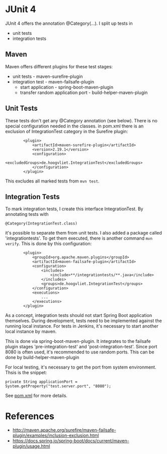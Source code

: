 # JUnit 4

JUnit 4 offers the annotation @Category(...). I split up tests in

* unit tests
* integration tests


## Maven
Maven offers different plugins for these test stages:
* unit tests - maven-surefire-plugin
* integration test - maven-failsafe-plugin
    * start application - spring-boot-maven-plugin
    * transfer random application port - build-helper-maven-plugin

## Unit Tests
These tests don't get any @Category annotation (see below). There is no special
configuration needed in the classes. in pom.xml there is an exclusion of
IntegrationTest category in the Surefire plugin:

            <plugin>
                <artifactId>maven-surefire-plugin</artifactId>
                <version>2.19.1</version>
                <configuration>
                    <excludedGroups>de.hoogvliet.IntegrationTest</excludedGroups>
                </configuration>
            </plugin>
    
This excludes all marked tests from ```mvn test```.


## Integration Tests
To mark integration tests, I create this interface IntegrationTest. By annotating
tests with

    @Category(IntegrationTest.class)

it's possible to separate them from unit tests. 
I also added a package called 'integrationtests'. To get them executed, there is another
command ```mvn verify```. This is done by this configuration:

            <plugin>
                <groupId>org.apache.maven.plugins</groupId>
                <artifactId>maven-failsafe-plugin</artifactId>
                <configuration>
                    <includes>
                        <include>**/integrationtests/**.java</include>
                    </includes>
                    <groups>de.hoogvliet.IntegrationTest</groups>
                </configuration>
                <executions> 
                    ...
                </executions>
            </plugin>

As a concept, integration tests should not start Spring Boot application themselves. 
During development, tests need to be implemented against the running local instance. For
tests in Jenkins, it's necessary to start another local instance by maven.

This is done via spring-boot-maven-plugin. It integrates to the failsafe plugin stages
'pre-integration-test' and 'post-integration-test'. Since port 8080 is often used,
it's recommended to use random ports. This can be done by build-helper-maven-plugin

For local testing, it's necessary to get the port from system environment. Thsis is
the snippet:

    private String applicationPort = System.getProperty("test.server.port", "8080");


See [pom.xml](../pom.xml) for more details.


# References
* http://maven.apache.org/surefire/maven-failsafe-plugin/examples/inclusion-exclusion.html
* https://docs.spring.io/spring-boot/docs/current/maven-plugin/usage.html
